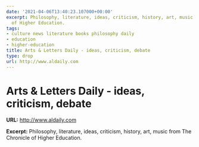 ```yaml
---
date: '2021-04-06T13:40:23.107000+00:00'
excerpt: Philosophy, literature, ideas, criticism, history, art, music from The Chronicle
  of Higher Education.
tags:
- culture news literature books philosophy daily
- education
- higher-education
title: Arts & Letters Daily - ideas, criticism, debate
type: drop
url: http://www.aldaily.com
---
```


# Arts & Letters Daily - ideas, criticism, debate

**URL:** http://www.aldaily.com

**Excerpt:** Philosophy, literature, ideas, criticism, history, art, music from The Chronicle of Higher Education.
